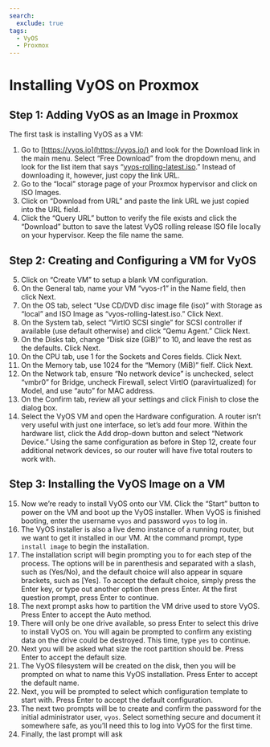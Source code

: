 ```yaml
---
search:
  exclude: true
tags:
  - VyOS
  - Proxmox
---
```


# Installing VyOS on Proxmox

## Step 1: Adding VyOS as an Image in Proxmox

The first task is installing VyOS as a VM:

1. Go to [https://vyos.io](https://vyos.io/) and look for the Download link in the main menu. Select “Free Download” from the dropdown menu, and look for the list item that says “[vyos-rolling-latest.iso](https://s3-us.vyos.io/rolling/current/vyos-rolling-latest.iso).” Instead of downloading it, however, just copy the link URL.
2. Go to the “local” storage page of your Proxmox hypervisor and click on ISO Images.
3. Click on “Download from URL” and paste the link URL we just copied into the URL field.
4. Click the “Query URL” button to verify the file exists and click the “Download” button to save the latest VyOS rolling release ISO file locally on your hypervisor. Keep the file name the same.

## Step 2: Creating and Configuring a VM for VyOS

5. Click on “Create VM” to setup a blank VM configuration.
6. On the General tab, name your VM “vyos-r1” in the Name field, then click Next.
7. On the OS tab, select “Use CD/DVD disc image file (iso)” with Storage as “local” and ISO Image as “vyos-rolling-latest.iso.” Click Next.
8. On the System tab, select “VirtIO SCSI single” for SCSI controller if available (use default otherwise) and click “Qemu Agent.” Click Next.
9. On the Disks tab, change “Disk size (GiB)” to 10, and leave the rest as the defaults. Click Next.
10. On the CPU tab, use 1 for the Sockets and Cores fields. Click Next.
11. On the Memory tab, use 1024 for the “Memory (MiB)” fielf. Click Next.
12. On the Network tab, ensure “No network device” is unchecked, select “vmbr0” for Bridge, uncheck Firewall, select VirtIO (paravirtualized) for Model, and use “auto” for MAC address.
13. On the Confirm tab, review all your settings and click Finish to close the dialog box.
14. Select the VyOS VM and open the Hardware configuration. A router isn’t very useful with just one interface, so let’s add four more. Within the hardware list, click the Add drop-down button and select “Network Device.” Using the same configuration as before in Step 12, create four additional network devices, so our router will have five total routers to work with.

## Step 3: Installing the VyOS Image on a VM

15. Now we’re ready to install VyOS onto our VM. Click the “Start” button to power on the VM and boot up the VyOS installer. When VyOS is finished booting, enter the username `vyos` and password `vyos` to log in.
16. The VyOS installer is also a live demo instance of a running router, but we want to get it installed in our VM. At the command prompt, type `install image` to begin the installation.
17. The installation script will begin prompting you to for each step of the process. The options will be in parenthesis and separated with a slash, such as (Yes/No), and the default choice will also appear in square brackets, such as [Yes]. To accept the default choice, simply press the Enter key, or type out another option then press Enter. At the first question prompt, press Enter to continue.
18. The next prompt asks how to partition the VM drive used to store VyOS. Press Enter to accept the Auto method.
19. There will only be one drive available, so press Enter to select this drive to install VyOS on. You will again be prompted to confirm any existing data on the drive could be destroyed. This time, type `yes` to continue.
20. Next you will be asked what size the root partition should be. Press Enter to accept the default size.
21. The VyOS filesystem will be created on the disk, then you will be prompted on what to name this VyOS installation. Press Enter to accept the default name.
22. Next, you will be prompted to select which configuration template to start with. Press Enter to accept the default configuration.
23. The next two prompts will be to create and confirm the password for the initial administrator user, `vyos`. Select something secure and document it somewhere safe, as you’ll need this to log into VyOS for the first time.
24. Finally, the last prompt will ask